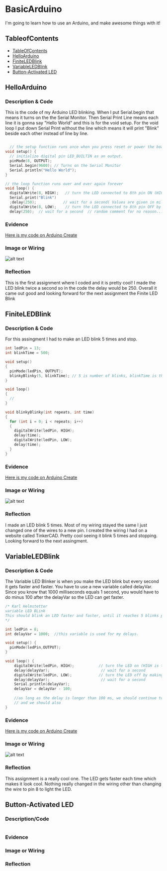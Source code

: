 # BasicArduino
I'm going to learn how to use an Arduino, and make awesome things with it!


## TableofContents
* [TableOfContents](#TableOfContents)
* [HelloArduino](#HelloArduino)
* [FiniteLEDBlink](#FiniteLEDBlink)
* [VariableLEDBlink](#VariableLEDBlink)
* [Button-Activated LED](#ButtonActivatedLED)

## HelloArduino

### Description & Code
This is the code of my Arduino LED blinking. When I put Serial.begin that means it turns on the the Serial Monitor. Then Serial Print Line means each line it is gonna say "Hello World" and this is for the void setup. For the void loop I put down Serial Print without the line which means it will print "Blink" beside each other instead of line by line.
```C++

  // the setup function runs once when you press reset or power the board
void setup() {
  // initialize digital pin LED_BUILTIN as an output.
  pinMode(8, OUTPUT);
  Serial.begin(9600); // Turns on the Serial Monitor
  Serial.println("Hello World");
}

// the loop function runs over and over again forever
void loop() {
  digitalWrite(8, HIGH);   // turn the LED connected to 8th pin ON (HIGH is the voltage level)
  Serial.print("Blink")
  ;delay(250);            // wait for a second( Values are given in milli seconds)
  digitalWrite(8, LOW);    // turn the LED connected to 8th pin OFF by making the voltage LOW
  delay(250);  // wait for a second  // random comment for no reason...

```

### Evidence
[Here is my code on Arduino Create](https://create.arduino.cc/editor/rgabram93/2ebb0876-0cbd-45a0-ace6-d89d85620de8)
### Image or Wiring
![alt text](https://raw.githubusercontent.com/rgabramedhin93/BasicArduino/main/IMG_20201116_160537.jpg)
### Reflection
This is the first assignment where I coded and it is pretty cool! I made the LED blink twice a second so in the code the delay would be 250. Overall it came out good and looking forward for the next assignment the Finite LED Blink

## FiniteLEDBlink

### Description & Code
For this assingment I had to make an LED blink 5 times and stop.

```C++
int ledPin = 13;
int blinkTime = 500;

void setup()
{
  pinMode(ledPin, OUTPUT);
  blinkyBlinky(5, blinkTime); // 5 is number of blinks, blinkTime is the milliseconds in each state from above: int blinkTime = 500;
}

void loop()
{
  //
}

void blinkyBlinky(int repeats, int time)
{
  for (int i = 0; i < repeats; i++)
  {
    digitalWrite(ledPin, HIGH);
    delay(time);
    digitalWrite(ledPin, LOW);
    delay(time);
  }
}
```

### Evidence
[Here is my code on Arduino Create](https://create.arduino.cc/editor/rgabram93/c1b52a36-2070-44e5-81fd-024e30300fb0)
### Image or Wiring
![alt text](https://raw.githubusercontent.com/rgabramedhin93/BasicArduino/main/Screenshot%202020-11-18%20at%204.16.05%20PM.png)
### Reflection
I made an LED blink 5 times. Most of my wiring stayed the same I just changed one of the wires to a new pin. I created the wiring I had on a website called TinkerCAD. Pretty cool seeing it blink 5 times and stopping. Looking forward to the next assingment.

## VariableLEDBlink

### Description & Code
The Variable LED Blinker is when you make the LED blink but every second it gets faster and faster. You have to use a new variable called delayVar. Since you know that 1000 milliseconds equals 1 second, you would have to do minus 100 after the delayVar so the LED can get faster.

```C++
/* Karl Helmstetter
variable LED BLink
This should blink an LED faster and faster, until it reaches 5 blinks per second
*/

int ledPin = 8;
int delayVar = 1000;  //this variable is used for my delays.

void setup() {
  pinMode(ledPin,OUTPUT);    
}

void loop() {
    digitalWrite(ledPin, HIGH);           // turn the LED on (HIGH is the voltage level)
    delay(delayVar);                       // wait for a second
    digitalWrite(ledPin, LOW);            // turn the LED off by making the voltage LOW
    delay(delayVar);                       // wait for a second
    Serial.println(delayVar);
    delayVar = delayVar - 100;
    
    //as long as the delay is longer than 100 ms, we should continue to blink,
    // and we should also 
}
```

### Evidence
[Here is my code on Arduino Create](https://create.arduino.cc/editor/rgabram93/f6526129-7bb6-47d5-9727-540a27ceaf62)
### Image or Wiring
![alt text](https://raw.githubusercontent.com/rgabramedhin93/BasicArduino/main/Screenshot%202020-11-23%20at%204.18.49%20PM.png)
### Reflection
This assignment is a really cool one. The LED gets faster each time which makes it look cool. Nothing really changed in the wiring other than changing the wire to pin 8 to light the LED.


## Button-Activated LED

### Description/Code

```C++

```

### Evidence

### Image or Wiring

### Reflection
